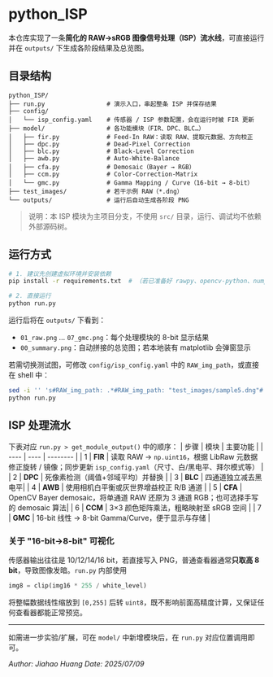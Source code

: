 # python_ISP

本仓库实现了一条**简化的 RAW→sRGB 图像信号处理（ISP）流水线**，可直接运行并在 `outputs/` 下生成各阶段结果及总览图。

## 目录结构
```
python_ISP/
├── run.py                 # 演示入口，串起整条 ISP 并保存结果
├── config/
│   └── isp_config.yaml    # 传感器 / ISP 参数配置，会在运行时被 FIR 更新
├── model/                 # 各功能模块（FIR、DPC、BLC…）
│   ├── fir.py             # Feed-In RAW：读取 RAW、提取元数据、方向校正
│   ├── dpc.py             # Dead-Pixel Correction
│   ├── blc.py             # Black-Level Correction
│   ├── awb.py             # Auto-White-Balance
│   ├── cfa.py             # Demosaic（Bayer → RGB）
│   ├── ccm.py             # Color-Correction-Matrix
│   └── gmc.py             # Gamma Mapping / Curve（16-bit → 8-bit）
├── test_images/           # 若干示例 RAW（*.dng）
└── outputs/               # 运行后自动生成各阶段 PNG
```

> 说明：本 ISP 模块为主项目分支，不使用 `src/` 目录，运行、调试均不依赖外部源码树。

## 运行方式
```bash
# 1. 建议先创建虚拟环境并安装依赖
pip install -r requirements.txt  # （若已准备好 rawpy、opencv-python、numpy、PyYAML 等可跳过）

# 2. 直接运行
python run.py
```
运行后将在 `outputs/` 下看到：
- `01_raw.png` … `07_gmc.png`：每个处理模块的 8-bit 显示结果
- `00_summary.png`：自动拼接的总览图；若本地装有 matplotlib 会弹窗显示

若需切换测试图，可修改 `config/isp_config.yaml` 中的 `RAW_img_path`，或直接在 shell 中：
```bash
sed -i '' 's#RAW_img_path: .*#RAW_img_path: "test_images/sample5.dng"#' config/isp_config.yaml
python run.py
```

## ISP 处理流水
下表对应 `run.py > get_module_output()` 中的顺序：
| 步骤 | 模块 | 主要功能 |
| ---- | ---- | -------- |
| 1 | **FIR** | 读取 RAW → `np.uint16`，根据 LibRaw 元数据修正旋转 / 镜像；同步更新 `isp_config.yaml`（尺寸、白/黑电平、拜尔模式等） |
| 2 | **DPC** | 死像素检测（阈值+邻域平均）并替换 |
| 3 | **BLC** | 四通道独立减去黑电平|
| 4 | **AWB** | 使用相机白平衡或灰世界增益校正 R/B 通道 |
| 5 | **CFA** | OpenCV Bayer demosaic，将单通道 RAW 还原为 3 通道 RGB；也可选择手写的 demosaic 算法|
| 6 | **CCM** | 3×3 颜色矩阵乘法，粗略映射至 sRGB 空间 |
| 7 | **GMC** | 16-bit 线性 → 8-bit Gamma/Curve，便于显示与存储 |

### 关于 "16-bit→8-bit" 可视化
传感器输出往往是 10/12/14/16 bit，若直接写入 PNG，普通查看器通常**只取高 8 bit**，导致图像发暗。`run.py` 内部使用
```python
img8 = clip(img16 * 255 / white_level)
```
将整幅数据线性缩放到 `[0,255]` 后转 `uint8`，既不影响前面高精度计算，又保证任何查看器都能正常预览。

---
如需进一步实验/扩展，可在 `model/` 中新增模块后，在 `run.py` 对应位置调用即可。

_Author: Jiahao Huang_
_Date: 2025/07/09_


